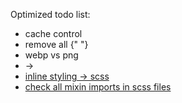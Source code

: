 Optimized todo list:

- cache control
- remove all {" "}
- webp vs png
- <Link to=""> -> <a href="">
- inline styling -> scss
- check all mixin imports in scss files
